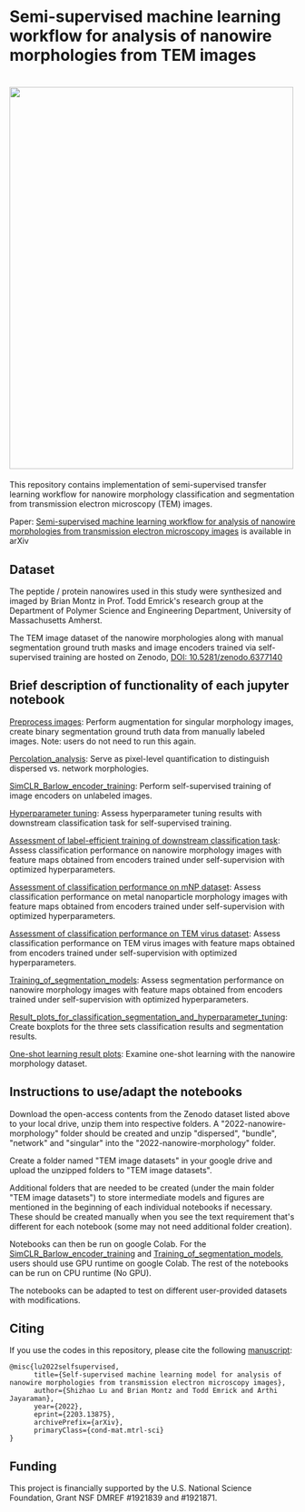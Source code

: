 # Semi-supervised machine learning workflow for analysis of nanowire morphologies from TEM images

# <img src="./github header image.png" width="500" height="673" class="center">

This repository contains implementation of semi-supervised transfer learning workflow for nanowire morphology classification and segmentation from transmission electron microscopy (TEM) images.

Paper: [Semi-supervised machine learning workflow for analysis of nanowire morphologies from transmission electron microscopy images](https://arxiv.org/abs/2203.13875) is available in arXiv
## Dataset
The peptide / protein nanowires used in this study were synthesized and imaged by Brian Montz in Prof. Todd Emrick's research group at the Department of Polymer Science and Engineering Department, University of Massachusetts Amherst. 

The TEM image dataset of the nanowire morphologies along with manual segmentation ground truth masks and image encoders trained via self-supervised training are hosted on Zenodo, [DOI: 10.5281/zenodo.6377140](https://zenodo.org/record/6377140)

## Brief description of functionality of each jupyter notebook
[Preprocess images](https://github.com/arthijayaraman-lab/self-supervised_learning_microscopy_images/blob/main/notebooks/Preprocess%20images.ipynb): Perform augmentation for singular morphology images, create binary segmentation ground truth data from manually labeled images. Note: users do not need to run this again.

[Percolation_analysis](https://github.com/arthijayaraman-lab/self-supervised_learning_microscopy_images/blob/main/notebooks/percolation_analysis.ipynb): Serve as pixel-level quantification to distinguish dispersed vs. network morphologies.

[SimCLR_Barlow_encoder_training](https://github.com/arthijayaraman-lab/self-supervised_learning_microscopy_images/blob/main/notebooks/SimCLR_Barlow_encoder_training.ipynb): Perform self-supervised training of image encoders on unlabeled images.

[Hyperparameter tuning](https://github.com/arthijayaraman-lab/self-supervised_learning_microscopy_images/blob/main/notebooks/Hyperparameter%20tuning.ipynb): Assess hyperparameter tuning results with downstream classification task for self-supervised training.

[Assessment of label-efficient training of downstream classification task](https://github.com/arthijayaraman-lab/self-supervised_learning_microscopy_images/blob/main/notebooks/Assessment%20of%20label-efficient%20training%20of%20downstream%20classification%20task.ipynb): Assess classification performance on nanowire morphology images with feature maps obtained from encoders trained under self-supervision with optimized hyperparameters.

[Assessment of classification performance on mNP dataset](https://github.com/arthijayaraman-lab/self-supervised_learning_microscopy_images/blob/main/notebooks/Assessment%20of%20classification%20performance%20on%20mNP%20dataset.ipynb): Assess classification performance on metal nanoparticle morphology images with feature maps obtained from encoders trained under self-supervision with optimized hyperparameters.

[Assessment of classification performance on TEM virus dataset](https://github.com/arthijayaraman-lab/self-supervised_learning_microscopy_images/blob/main/notebooks/Assessment%20of%20classification%20performance%20on%20TEM%20virus%20dataset.ipynb): Assess classification performance on TEM virus images with feature maps obtained from encoders trained under self-supervision with optimized hyperparameters.

[Training_of_segmentation_models](https://github.com/arthijayaraman-lab/self-supervised_learning_microscopy_images/blob/main/notebooks/training_of_segmentation_models.ipynb): Assess segmentation performance on nanowire morphology images with feature maps obtained from encoders trained under self-supervision with optimized hyperparameters.

[Result_plots_for_classification_segmentation_and_hyperparameter_tuning](https://github.com/arthijayaraman-lab/self-supervised_learning_microscopy_images/blob/main/notebooks/result_plots_for_classification_segmentation_and_hyperparameter_tuning.ipynb): Create boxplots for the three sets classification results and segmentation results.

[One-shot learning result plots](https://github.com/arthijayaraman-lab/self-supervised_learning_microscopy_images/blob/main/notebooks/one-shot%20learning%20result%20plots.ipynb): Examine one-shot learning with the nanowire morphology dataset.

## Instructions to use/adapt the notebooks

Download the open-access contents from the Zenodo dataset listed above to your local drive, unzip them into respective folders. A "2022-nanowire-morphology" folder should be created and unzip "dispersed", "bundle", "network" and "singular" into the "2022-nanowire-morphology" folder.

Create a folder named "TEM image datasets" in your google drive and upload the unzipped folders to "TEM image datasets".

Additional folders that are needed to be created (under the main folder "TEM image datasets") to store intermediate models and figures are mentioned in the beginning of each individual notebooks if necessary. These should be created manually when you see the text requirement that's different for each notebook (some may not need additional folder creation).

Notebooks can then be run on google Colab. For the [SimCLR_Barlow_encoder_training](https://github.com/arthijayaraman-lab/self-supervised_learning_microscopy_images/blob/main/notebooks/SimCLR_Barlow_encoder_training.ipynb) and [Training_of_segmentation_models](https://github.com/arthijayaraman-lab/self-supervised_learning_microscopy_images/blob/main/notebooks/training_of_segmentation_models.ipynb), users should use GPU runtime on google Colab. The rest of the notebooks can be run on CPU runtime (No GPU).

The notebooks can be adapted to test on different user-provided datasets with modifications.

## Citing
If you use the codes in this repository, please cite the following [manuscript](https://arxiv.org/abs/2203.13875):
```
@misc{lu2022selfsupervised,
      title={Self-supervised machine learning model for analysis of nanowire morphologies from transmission electron microscopy images}, 
      author={Shizhao Lu and Brian Montz and Todd Emrick and Arthi Jayaraman},
      year={2022},
      eprint={2203.13875},
      archivePrefix={arXiv},
      primaryClass={cond-mat.mtrl-sci}
}
```
## Funding
This project is financially supported by the U.S. National Science Foundation, Grant NSF DMREF #1921839 and #1921871.
